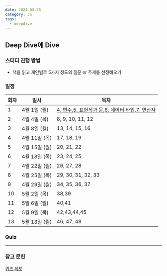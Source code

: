 ```yaml
---
date: 2024-03-28
category: JS
tags:
  - deepdive
---
```

## Deep Dive에 Dive

### 스터디 진행 방법

- 책을 읽고 개인별로 5가지 정도의 질문 or 주제를 선정해오기

### 일정

| 회차  | 일시         | 목차                                                                                                    |
| --- | ---------- | ----------------------------------------------------------------------------------------------------- |
| 1   | 4월 1일 (월)  | [4. 변수](4.%20변수.md),[5. 표현식과 문](5.%20표현식과%20문.md),[6. 데이터 타입](6.%20데이터%20타입.md),[7. 연산자](7.%20연산자.md) |
| 2   | 4월 4일 (목)  | 8, 9, 10, 11, 12                                                                                      |
| 3   | 4월 8일 (월)  | 13, 14, 15, 16                                                                                        |
| 4   | 4월 11일 (목) | 17, 18, 19                                                                                            |
| 5   | 4월 15일 (월) | 20, 21, 22                                                                                            |
| 6   | 4월 18일 (목) | 23, 24, 25                                                                                            |
| 7   | 4월 22일 (월) | 26, 27, 28                                                                                            |
| 8   | 4월 25일 (목) | 29, 30, 31, 32, 33                                                                                    |
| 9   | 4월 29일 (월) | 34, 35, 36, 37                                                                                        |
| 10  | 5월 2일 (목)  | 38,39                                                                                                 |
| 11  | 5월 6일 (월)  | 40,41                                                                                                 |
| 12  | 5월 9일 (목)  | 42,43,44,45                                                                                           |
| 13  | 5월 13일 (월) | 46, 47, 48                                                                                            |

### Quiz

---
### 참고 문헌
[퀴즈 레포](https://github.com/LucyYoo/JS-deep-dive-study)